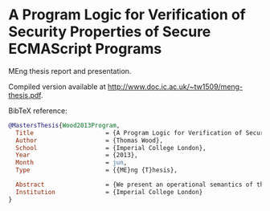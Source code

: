 # A Program Logic for Verification of Security Properties of Secure ECMAScript Programs
MEng thesis report and presentation.

Compiled version available at http://www.doc.ic.ac.uk/~tw1509/meng-thesis.pdf.

BibTeX reference:
```bibtex
@MastersThesis{Wood2013Program,
  Title                    = {A Program Logic for Verification of Security Properties of {S}ecure {ECMAScript} Programs},
  Author                   = {Thomas Wood},
  School                   = {Imperial College London},
  Year                     = {2013},
  Month                    = jun,
  Type                     = {{ME}ng {T}hesis},

  Abstract                 = {We present an operational semantics of the Secure ECMAScript (SES) language. We extend Separation Logic with a backpointer operator to permit reasoning about the reachability in the object graph whilst maintaining local reasoning. We define inference rules in the extended logic for SES. Finally, we prove the correctness of the Membrane design pattern.},
  Institution              = {Imperial College London}
}
```
